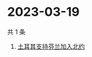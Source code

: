 # 2023-03-19

共 1 条

<!-- BEGIN -->
<!-- 最后更新时间 Sun Mar 19 2023 06:06:44 GMT+0800 (China Standard Time) -->

1. [土耳其支持芬兰加入北约](https://www.zhihu.com/search?q=土耳其支持芬兰加入北约)

<!-- END -->

